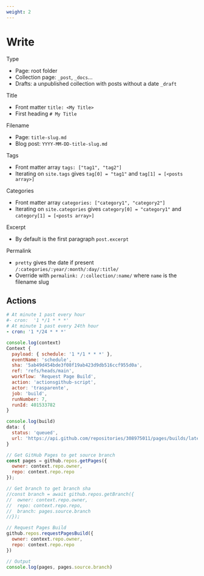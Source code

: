 ```yaml
---
weight: 2
---
```


# Write

Type
- Page: root folder
- Collection page: `_post`, `_docs`...
- Drafts: a unpublished collection with posts without a date `_draft`

Title
- Front matter `title: <My Title>`
- First heading `# My Title`

Filename
- Page: `title-slug.md`
- Blog post: `YYYY-MM-DD-title-slug.md`

Tags
- Front matter array `tags: ["tag1", "tag2"]`
- Iterating on `site.tags` gives `tag[0] = "tag1"` and `tag[1] = [<posts array>]`

Categories
- Front matter array `categories: ["category1", "category2"]`
- Iterating on `site.categories` gives `category[0] = "category1"` and `category[1] = [<posts array>]`

Excerpt
- By default is the first paragraph `post.excerpt`

Permalink
- `pretty` gives the date if present `/:categories/:year/:month/:day/:title/`
- Override with `permalink: /:collection/:name/` where `name` is the filename slug

## Actions

```yml
# At minute 1 past every hour
#- cron:  '1 */1 * * *'
# At minute 1 past every 24th hour
- cron: '1 */24 * * *'
```

```js
console.log(context)
Context {
  payload: { schedule: '1 */1 * * *' },
  eventName: 'schedule',
  sha: '5ab49d454bde3f08f19ab423d9db516ccf955d0a',
  ref: 'refs/heads/main',
  workflow: 'Request Page Build',
  action: 'actionsgithub-script',
  actor: 'trasparente',
  job: 'build',
  runNumber: 7,
  runId: 401533782
}
```

```js
console.log(build)
data: {
  status: 'queued',
  url: 'https://api.github.com/repositories/308975011/pages/builds/latest'
}
```

```js
// Get GitHub Pages to get source branch
const pages = github.repos.getPages({
  owner: context.repo.owner,
  repo: context.repo.repo
});

// Get branch to get branch sha
//const branch = await github.repos.getBranch({
//  owner: context.repo.owner,
//  repo: context.repo.repo,
//  branch: pages.source.branch
//});

// Request Pages Build
github.repos.requestPagesBuild({
  owner: context.repo.owner,
  repo: context.repo.repo
})

// Output
console.log(pages, pages.source.branch)
```